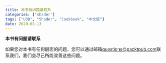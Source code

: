 ```yaml
---
title: 本书有问题请联系
categories: ["shader"]
tags: ["U3D", "Shader", "Cookbook", "中文版"]
date: 2020-08-13
---
```



**本书有问题请联系** 

如果您对本书有任何层面的问题，您可以通过邮箱<questions@packtpub.com>联系我们，我们会尽己所能改善这些问题。
